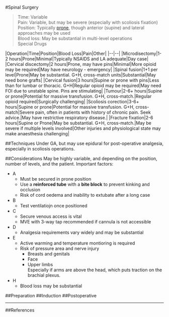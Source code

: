 #Spinal Surgery
>Time: Variable  <br>
>Pain: Variable, but may be severe (especially with scoliosis fixation)  <br>
>Position: Typically [prone](/anaesthesia/general/proneanaes.md), though anterior (supine) and lateral approaches may be used <br>
>Blood loss:  May be substantial in multi-level operations <br>
>Special Drugs

|Operation|Time|Position|Blood Loss|Pain|Other|
|--|--|
|Microdisectomy|1-2 hours|Prone|Minimal|Typically NSAIDS and LA adequate|Day case|
|Cervical discectomy|2 hours|Prone, may have pins|Minimal|More opioid may be required|May have neurology - emergency|
|Spinal fusion|1+1 per level|Prone|May be substantial. G+H, cross-match units|Substantial|May need bone grafts|
|Cervical fusion|3 hours|Supine or prone with pins|Less than for lumbar or thoracic. G+H|Regular opioid may be required|May need FOI due to unstable spine. Pins are stimulating|
|Tumour|2-6+ hours|Supine or prone|Potential for massive transfusion. G+H, cross-match.|Regular opioid required|Surgically challenging|
|Scoliosis corection|3-6+ hours|Supine or prone|Potential for massive transfusion. G+H, cross-match|Severe pain, often in patients with history of chronic pain. Seek advice.|May have restrictive respiratory disease.|
|Fracture fixation|2-6 hours|Supine or Prone|May be substantial. G+H, cross-match.|May be severe if multiple levels involved|Other injuries and physiological state may make anaesthesia challenging|

##Techniques
Under GA, but may use epidural for post-operative analgesia, especially in scoliosis operations.

##Considerations
May be highly variable, and depending on the position, number of levels, and the patient. Important factors:
* A  
	* Must be secured in prone position
	* Use a **reinforced tube** with a **bite block** to prevent kinking and occlusion
	* Risk of cord oedema and inability to extubate after a long case
* B
	* Test ventilatiojn once positioned
* C
	* Secure venous access is vital
	* MVE with 3-way tap recommended if cannula is not accessible
* D
	* Analgesia requirements vary widely and may be substantial
* E
	* Active warming and temperature montioring is required
	* Risk of pressure area and nerve injury
		* Breasts and genitals
		* Face
		* Upper limbs  
		Especially if arms are above the head, which puts traction on the brachial plexus.
* H
	* Blood loss may be substantial


##Preparation
##Induction
##Postoperative

---

##References

